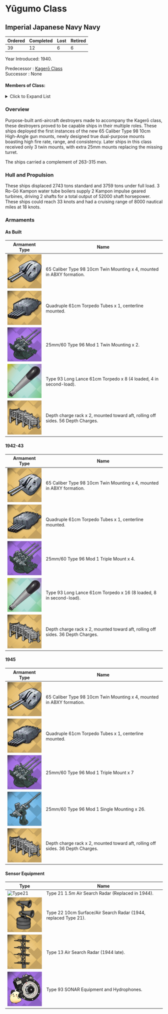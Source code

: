 # Yūgumo Class
## Imperial Japanese Navy Navy

Ordered | Completed | Lost | Retired
 ------ | ------ | ------ | ------ 
39 | 12 | 6 | 6 <br/>
 
Year Introduced: 1940. <br/>
 
Predecessor : [Kagerō Class](/History/IJN/KagerouClass.md) <br/>
Successor : None <br/>

#### Members of Class: <br/>

<details>
	<summary>Click to Expand List</summary>
	
Icon | Name | Writing | Tanslation | Program Number | Present
| ------ | ------ | ------ |  ------ |  ------ | ------ |
![UnknownDD](/Icons/Ship/UnknownDD.png) | Akizuki | 秋月、アキズキ |　Autumn Moon | 104 | No <br/>
![UnknownDD](/Icons/Ship/UnknownDD.png) | Teruzuki | 照月、テルズキ | Shining Moon |　105 | No <br/>
![Suzutsuki](/Icons/Ship/SakuraEmpire/Suzutsuki.png) | Suzutsuki | 涼月、スズツク | Clear Moon |　106 | Yes <br/>
![UnknownDD](/Icons/Ship/UnknownDD.png) | Hatsuzuki | 初月、ハツズキ | New |　107 | No <br/>
![Niizuki](/Icons/Ship/SakuraEmpire/Niizuki.png) | Niizku | 新月、ニイズキ | New Moon |　108 | Yes <br/>
![UnknownDD](/Icons/Ship/UnknownDD.png) | Wakatsuki | 若月、ワカツキ | Young Moon |　109 | No <br/>
![UnknownDD](/Icons/Ship/UnknownDD.png) | Shimotsuki | 霜月、シモツキ | Frost Moon |　360 | No <br/>
![UnknownDD](/Icons/Ship/UnknownDD.png) | Fuyutsuki | 冬月、フユツキ | Winter Moon |　361 | No <br/>
![Harutsuki](/Icons/Ship/SakuraEmpire/Harutsuki.png) | Harutsuki | 春月、ハルツキ | Spring Moon |　362 | Yes <br/>
![Yoizuki](/Icons/Ship/SakuraEmpire/Yoizuki.png) | Yoizuki | 宵月、ヨイズキ | Twilight Moon |　363 | Yes <br/>
![UnknownDD](/Icons/Ship/UnknownDD.png) | Natsuzuki | 霜月、シモツキ | Summer Moon |　364 | No <br/>
![UnknownDD](/Icons/Ship/UnknownDD.png) | Michitsuki | 霜月、シモツキ | Full Moon |　365 | No <br/>
![Niizuki](/Icons/Ship/SakuraEmpire/Hanazuki.png) | Hanazuki | 花月、ハナズキ | Flower Moon |　366 | Yes <br/>
![UnknownDD](/Icons/Ship/UnknownDD.png) | Kiyotsuki | 清月、キヨツキ | Clear Moon |　367 | No <br/>
![UnknownDD](/Icons/Ship/UnknownDD.png) | Ōtsuki | 大月、オオツキ | Great Moon |　368 | No <br/>
![UnknownDD](/Icons/Ship/UnknownDD.png) | Hazuki | 葉月、ハズキ | Leaf Moon |　369 | No <br/>
![UnknownDD](/Icons/Ship/UnknownDD.png) | Yamazuki | 山月、ヤマズキ | Mountain Moon |　5061 | No <br/>
![UnknownDD](/Icons/Ship/UnknownDD.png) | Urazuki | 浦月、ウラズキ | Sea Moon |　 5062 | No <br/>
![UnknownDD](/Icons/Ship/UnknownDD.png) | Aogumo | 青雲、アオグミ | Auspiscious Cloud |　5063 | No <br/>
![UnknownDD](/Icons/Ship/UnknownDD.png) | Benigumo | 紅雲、ベニグモ | Red Clouds |　5064 | No <br/>
![UnknownDD](/Icons/Ship/UnknownDD.png) | Harugumo | 春雲、ハルグモ | Spring Cloud |　5065 | No <br/>
![UnknownDD](/Icons/Ship/UnknownDD.png) | Amagumo | 天雲、アマグモ | Clouds in the Sky |　5066 | No <br/>
![UnknownDD](/Icons/Ship/UnknownDD.png) | Yaegumo | 八重雲、ヤエグモ | Layers of Clouds |　5067 | No <br/>
![UnknownDD](/Icons/Ship/UnknownDD.png) | Fuyugumo | 冬雲、フユグモ | Winter Cloud |　5068 | No <br/>
![UnknownDD](/Icons/Ship/UnknownDD.png) | Yukigumo | 雪雲、ユキグモ | Snowy Cloud |　5069 | No <br/>
![UnknownDD](/Icons/Ship/UnknownDD.png) | Okitsukaze | 沖津風、オキツカゼ | Offshore Wind |　5070 | No <br/>
![UnknownDD](/Icons/Ship/UnknownDD.png) | Shimokaze | 下風、シモカゼ | Downwind |　5071 | No <br/>
![UnknownDD](/Icons/Ship/UnknownDD.png) | Asagochi | 朝東風、アサゴチ | Morning Glory Wind |　5072 | No <br/>
![UnknownDD](/Icons/Ship/UnknownDD.png) | Ōkaze | 大風、オオカゼ | Great Wind |　5073 | No <br/>
![UnknownDD](/Icons/Ship/UnknownDD.png) | Kochi | 東風、コチ | East Wind |　5074 | No <br/>
![UnknownDD](/Icons/Ship/UnknownDD.png) | Nishikaze | 西風、ニシカゼ | West wind |　5075 | No <br/>
![UnknownDD](/Icons/Ship/UnknownDD.png) | Hae | 南風、ハエ | South Wind |　5076 | No <br/>

</details>

### Overview

Purpose-built anti-aircraft destroyers made to accompany the Kagerō class, these destroyers proved to be capable ships in their multiple roles. These ships deployed the first instances of the new 65 Caliber Type 98 10cm High-Angle gun mounts, newly designed true dual-purpose mounts boasting high fire rate, range, and consistency. Later ships in this class received only 3 twin mounts, with extra 25mm mounts replacing the missing turret.<br/>

The ships carried a complement of 263-315 men. <br/>

### Hull and Propulsion

These ships displaced 2743 tons standard and 3759 tons under full load. 3 Ro-Gō Kampon water tube boilers supply 2 Kampon impulse geared turbines, driving 2 shafts for a total output of 52000 shaft horsepower. These ships could reach 33 knots and had a cruising range of 8000 nautical miles at 18 knots.

### Armaments

#### As Built

Armament Type | Name |
 ------ | ------ |
![100mmType98](/Icons/Equipment/Guns/DD/65CaliberType9810cm.png) | 65 Caliber Type 98 10cm Twin Mounting x 4, mounted in ABXY formation.
![Quad610](/Icons/Equipment/Torpedo/Surface/610mmQuadIJN-Kai.png) | Quadruple 61cm Torpedo Tubes x 1, centerline mounted.
![25mmT](/Icons/Equipment/AA/25mmType96T.png) | 25mm/60 Type 96 Mod 1 Twin Mounting x 2.
![Type93](/Icons/Equipment/Auxiliary/OxygenTorpedoUR.png) | Type 93 Long Lance 61cm Torpedo x 8 (4 loaded, 4 in second-load).
![DCRack](/Icons/Equipment/Auxiliary/DepthChargeRack.png) | Depth charge rack x 2, mounted toward aft, rolling off sides. 56 Depth Charges. <br/>

#### 1942-43

Armament Type | Name |
 ------ | ------ |
![100mmType98](/Icons/Equipment/Guns/DD/65CaliberType9810cm.png) | 65 Caliber Type 98 10cm Twin Mounting x 4, mounted in ABXY formation.
![Quad610](/Icons/Equipment/Torpedo/Surface/610mmQuadIJN-Kai.png) | Quadruple 61cm Torpedo Tubes x 1, centerline mounted.
![25mmTR](/Icons/Equipment/AA/25mmType96TT.png) | 25mm/60 Type 96 Mod 1 Triple Mount x 4.
![Type93](/Icons/Equipment/Auxiliary/OxygenTorpedoUR.png) | Type 93 Long Lance 61cm Torpedo x 16 (8 loaded, 8 in second-load).
![DCRack](/Icons/Equipment/Auxiliary/DepthChargeRack.png) | Depth charge rack x 2, mounted toward aft, rolling off sides. 36 Depth Charges. <br/>

#### 1945

Armament Type | Name |
 ------ | ------ |
![100mmType98](/Icons/Equipment/Guns/DD/65CaliberType9810cm.png) | 65 Caliber Type 98 10cm Twin Mounting x 4, mounted in ABXY formation.
![Quad610](/Icons/Equipment/Torpedo/Surface/610mmQuadIJN-Kai.png) | Quadruple 61cm Torpedo Tubes x 1, centerline mounted.
![25mmTR](/Icons/Equipment/AA/25mmType96TT.png) | 25mm/60 Type 96 Mod 1 Triple Mount x 7
![25mmT](/Icons/Equipment/AA/25mmType96.png) | 25mm/60 Type 96 Mod 1 Single Mounting x 26.
![DCRack](/Icons/Equipment/Auxiliary/DepthChargeRack.png) | Depth charge rack x 2, mounted toward aft, rolling off sides. 36 Depth Charges. <br/>

#### Sensor Equipment

Type | Name |
 ------ | ------ |
![Type21](/Icons/Equipment/Auxiliary/Type22AirRadar.png) | Type 21 1.5m Air Search Radar (Replaced in 1944).<br/>
![Type22](/Icons/Equipment/Auxiliary/Type22Radar.png) | Type 22 10cm Surface/Air Search Radar (1944, replaced Type 21). <br/> 
![Type13](/Icons/Equipment/Auxiliary/Type13AirRadar.png) | Type 13 Air Search Radar (1944 late). <br/>
![OldSonar](/Icons/Equipment/Auxiliary/9960ATraining.png) | Type 93 SONAR Equipment and Hydrophones. <br/>